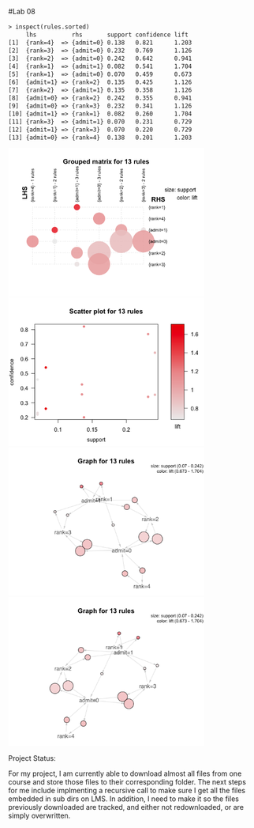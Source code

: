 #Lab 08


```
> inspect(rules.sorted)
     lhs          rhs       support confidence lift
[1]  {rank=4}  => {admit=0} 0.138   0.821      1.203
[2]  {rank=3}  => {admit=0} 0.232   0.769      1.126
[3]  {rank=2}  => {admit=0} 0.242   0.642      0.941
[4]  {rank=1}  => {admit=1} 0.082   0.541      1.704
[5]  {rank=1}  => {admit=0} 0.070   0.459      0.673
[6]  {admit=1} => {rank=2}  0.135   0.425      1.126
[7]  {rank=2}  => {admit=1} 0.135   0.358      1.126
[8]  {admit=0} => {rank=2}  0.242   0.355      0.941
[9]  {admit=0} => {rank=3}  0.232   0.341      1.126
[10] {admit=1} => {rank=1}  0.082   0.260      1.704
[11] {rank=3}  => {admit=1} 0.070   0.231      0.729
[12] {admit=1} => {rank=3}  0.070   0.220      0.729
[13] {admit=0} => {rank=4}  0.138   0.201      1.203
```


<img src="./Rplot.png" alt="Practice 1" height="300">

<img src="./Rplot01.png" alt="Practice 1" height="300">

<img src="./Rplot02.png" alt="Practice 1" height="300">

<img src="./Rplot03.png" alt="Practice 1" height="300">



Project Status:

For my project, I am currently able to download almost all files from one course
and store those files to their corresponding folder.  The next steps for me include implmenting
a recursive call to make sure I get all the files embedded in sub dirs on LMS.  In addition,
I need to make it so the files previously downloaded are tracked, and either not redownloaded, or are simply
overwritten.
